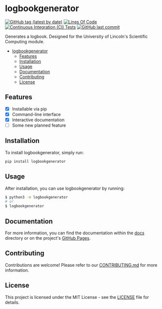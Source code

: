 # logbookgenerator

[![GitHub tag (latest by date)](https://img.shields.io/github/v/tag/unkokaeru/logbookgenerator?label=version)](https://github.com/unkokaeru/logbookgenerator)
[![Lines Of Code](https://tokei.rs/b1/github/unkokaeru/logbookgenerator?category=code)](https://github.com/unkokaeru/logbookgenerator)
[![Continuous Integration (CI) Tests](https://img.shields.io/github/actions/workflow/status/unkokaeru/logbookgenerator/continuous_integration.yml?label=tests)](https://github.com/unkokaeru/logbookgenerator)
[![GitHub last commit](https://img.shields.io/github/last-commit/unkokaeru/logbookgenerator)](https://github.com/unkokaeru/logbookgenerator)

Generates a logbook. Designed for the University of Lincoln's Scientific Computing module.

- [logbookgenerator](#logbookgenerator)
    - [Features](#features)
    - [Installation](#installation)
    - [Usage](#usage)
    - [Documentation](#documentation)
    - [Contributing](#contributing)
    - [License](#license)

## Features

- [x] Installable via pip
- [x] Command-line interface
- [x] Interactive documentation
- [ ] Some new planned feature

## Installation

To install logbookgenerator, simply run:

```bash
pip install logbookgenerator
```

## Usage

After installation, you can use logbookgenerator by running:

```bash
$ python3 -m logbookgenerator
# or
$ logbookgenerator
```

## Documentation
For more information, you can find the documentation within the [docs](./docs/index.html) directory or on the project's [GitHub Pages](https://unkokaeru.github.io/logbookgenerator/).

## Contributing

Contributions are welcome! Please refer to our [CONTRIBUTING.md](./CONTRIBUTING.md) for more information.

## License

This project is licensed under the MIT License - see the [LICENSE](./LICENSE) file for details.